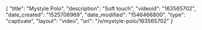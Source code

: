 {
    "title": "Mystyle Polo",
    "description": "Soft touch",
    "videoid": "163565702",
    "date_created": "1525706969",
    "date_modified": "1546466800",
    "type": "captivate",
    "layout": "video",
    "url": "\/v\/mystyle-polo\/163565702"
}
